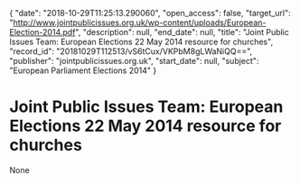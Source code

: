 {
  "date": "2018-10-29T11:25:13.290060", 
  "open_access": false, 
  "target_url": "http://www.jointpublicissues.org.uk/wp-content/uploads/European-Election-2014.pdf", 
  "description": null, 
  "end_date": null, 
  "title": "Joint Public Issues Team: European Elections 22 May 2014 resource for churches", 
  "record_id": "20181029T112513/vS6tCux/VKPbM8gLWaNiQQ==", 
  "publisher": "jointpublicissues.org.uk", 
  "start_date": null, 
  "subject": "European Parliament Elections 2014"
}

# Joint Public Issues Team: European Elections 22 May 2014 resource for churches

None